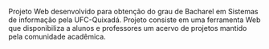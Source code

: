 Projeto Web desenvolvido para obtenção do grau de Bacharel em Sistemas de informação pela UFC-Quixadá. Projeto consiste em uma ferramenta Web que disponibiliza a alunos e professores um acervo de projetos mantido pela comunidade acadêmica.